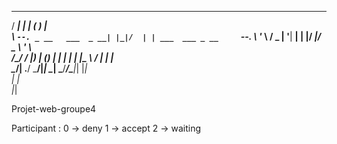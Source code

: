  _____                  _   _ _____               
/  ___|                | | ( )_   _|                
\ `--. _ __   ___  _ __| |_|/  | | ___  ___ _ __    
 `--. \ '_ \ / _ \| '__| __|   | |/ __|/ _ \ '_ \   
/\__/ / |_) | (_) | |  | |_   _| |\__ \  __/ | | |  
\____/| .__/ \___/|_|   \__|  \___/___/\___|_| |_|  
      | |                                         
      |_|                                         

Projet-web-groupe4






Participant :
0 -> deny
1 -> accept
2 -> waiting

